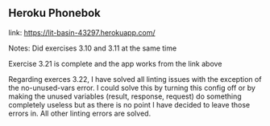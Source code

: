 ## Heroku Phonebok
link: https://lit-basin-43297.herokuapp.com/

Notes:
Did exercises 3.10 and 3.11 at the same time

Exercise 3.21 is complete and the app works from the link above

Regarding exerces 3.22, I have solved all linting issues with the exception of the no-unused-vars error. I could solve this by turning this config off or by making the unused variables (result, response, request) do something completely useless but as there is no point I have decided to leave those errors in. All other linting errors are solved.
